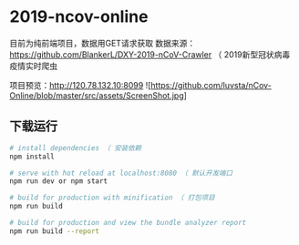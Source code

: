 # 2019-ncov-online

目前为纯前端项目，数据用GET请求获取
数据来源：https://github.com/BlankerL/DXY-2019-nCoV-Crawler  （ 2019新型冠状病毒疫情实时爬虫 

项目预览：http://120.78.132.10:8099
![https://github.com/luvsta/nCov-Online/blob/master/src/assets/ScreenShot.jpg]

## 下载运行

``` bash
# install dependencies （ 安装依赖
npm install

# serve with hot reload at localhost:8080 （ 默认开发端口
npm run dev or npm start 

# build for production with minification （ 打包项目
npm run build

# build for production and view the bundle analyzer report
npm run build --report
```
